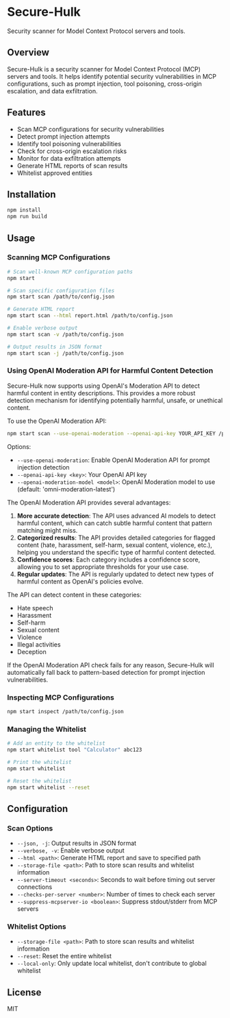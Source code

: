 # Secure-Hulk

Security scanner for Model Context Protocol servers and tools.

## Overview

Secure-Hulk is a security scanner for Model Context Protocol (MCP) servers and tools. It helps identify potential security vulnerabilities in MCP configurations, such as prompt injection, tool poisoning, cross-origin escalation, and data exfiltration.

## Features

- Scan MCP configurations for security vulnerabilities
- Detect prompt injection attempts
- Identify tool poisoning vulnerabilities
- Check for cross-origin escalation risks
- Monitor for data exfiltration attempts
- Generate HTML reports of scan results
- Whitelist approved entities

## Installation

```bash
npm install
npm run build
```

## Usage

### Scanning MCP Configurations

```bash
# Scan well-known MCP configuration paths
npm start

# Scan specific configuration files
npm start scan /path/to/config.json

# Generate HTML report
npm start scan --html report.html /path/to/config.json

# Enable verbose output
npm start scan -v /path/to/config.json

# Output results in JSON format
npm start scan -j /path/to/config.json
```

### Using OpenAI Moderation API for Harmful Content Detection

Secure-Hulk now supports using OpenAI's Moderation API to detect harmful content in entity descriptions. This provides a more robust detection mechanism for identifying potentially harmful, unsafe, or unethical content.

To use the OpenAI Moderation API:

```bash
npm start scan --use-openai-moderation --openai-api-key YOUR_API_KEY /path/to/config.json
```

Options:

- `--use-openai-moderation`: Enable OpenAI Moderation API for prompt injection detection
- `--openai-api-key <key>`: Your OpenAI API key
- `--openai-moderation-model <model>`: OpenAI Moderation model to use (default: 'omni-moderation-latest')

The OpenAI Moderation API provides several advantages:

1. **More accurate detection**: The API uses advanced AI models to detect harmful content, which can catch subtle harmful content that pattern matching might miss.
2. **Categorized results**: The API provides detailed categories for flagged content (hate, harassment, self-harm, sexual content, violence, etc.), helping you understand the specific type of harmful content detected.
3. **Confidence scores**: Each category includes a confidence score, allowing you to set appropriate thresholds for your use case.
4. **Regular updates**: The API is regularly updated to detect new types of harmful content as OpenAI's policies evolve.

The API can detect content in these categories:
- Hate speech
- Harassment
- Self-harm
- Sexual content
- Violence
- Illegal activities
- Deception

If the OpenAI Moderation API check fails for any reason, Secure-Hulk will automatically fall back to pattern-based detection for prompt injection vulnerabilities.

### Inspecting MCP Configurations

```bash
npm start inspect /path/to/config.json
```

### Managing the Whitelist

```bash
# Add an entity to the whitelist
npm start whitelist tool "Calculator" abc123

# Print the whitelist
npm start whitelist

# Reset the whitelist
npm start whitelist --reset
```

## Configuration

### Scan Options

- `--json, -j`: Output results in JSON format
- `--verbose, -v`: Enable verbose output
- `--html <path>`: Generate HTML report and save to specified path
- `--storage-file <path>`: Path to store scan results and whitelist information
- `--server-timeout <seconds>`: Seconds to wait before timing out server connections
- `--checks-per-server <number>`: Number of times to check each server
- `--suppress-mcpserver-io <boolean>`: Suppress stdout/stderr from MCP servers

### Whitelist Options

- `--storage-file <path>`: Path to store scan results and whitelist information
- `--reset`: Reset the entire whitelist
- `--local-only`: Only update local whitelist, don't contribute to global whitelist

## License

MIT
